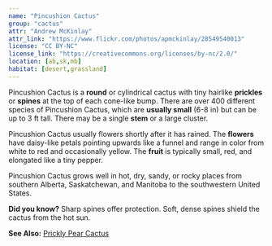 ```yaml
---
name: "Pincushion Cactus"
group: "cactus"
attr: "Andrew McKinlay"
attr_link: "https://www.flickr.com/photos/apmckinlay/28549540013"
license: "CC BY-NC"
license_link: "https://creativecommons.org/licenses/by-nc/2.0/"
location: [ab,sk,mb]
habitat: [desert,grassland]
---
```

Pincushion Cactus is a **round** or cylindrical cactus with tiny hairlike **prickles** or **spines** at the top of each cone-like bump. There are over 400 different species of Pincushion Cactus, which are **usually small** (6-8 in) but can be up to 3 ft tall. There may be a single **stem** or a large cluster.

Pincushion Cactus usually flowers shortly after it has rained. The **flowers** have daisy-like petals pointing upwards like a funnel and range in color from white to red and occasionally yellow. The **fruit** is typically small, red, and elongated like a tiny pepper.

Pincushion Cactus grows well in hot, dry, sandy, or rocky places from southern Alberta, Saskatchewan, and Manitoba to the southwestern United States.

**Did you know?** Sharp spines offer protection. Soft, dense spines shield the cactus from the hot sun.

<!-- generated, do not edit -->
**See Also:**
[Prickly Pear Cactus](/plants/prpcac/)
